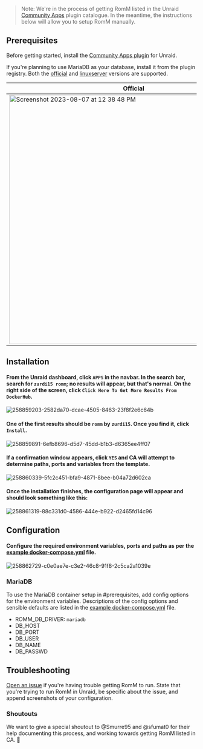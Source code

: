 > Note: We're in the process of getting RomM listed in the Unraid [Community Apps](https://unraid.net/community/apps) plugin catalogue. In the meantime, the instructions below will allow you to setup RomM manually.

## Prerequisites

Before getting started, install the [Community Apps plugin](https://forums.unraid.net/topic/38582-plug-in-community-applications/) for Unraid.

If you're planning to use MariaDB as your database, install it from the plugin registry. Both the [official](https://hub.docker.com/_/mariadb) and [linuxserver](https://github.com/linuxserver/docker-mariadb/pkgs/container/mariadb) versions are supported.

|Official|Linuxserver|
|---|---|
|<img width="658" alt="Screenshot 2023-08-07 at 12 38 48 PM" src="https://github.com/zurdi15/romm/assets/3247106/27b8ec77-413b-45e2-89f9-9d1984cef7f6">|<img width="658" alt="Screenshot 2023-08-07 at 12 38 44 PM" src="https://github.com/zurdi15/romm/assets/3247106/45cabc99-8fbc-458c-8579-ef39b1cf498b">|

## Installation

#### From the Unraid dashboard, click `APPS` in the navbar. In the search bar, search for `zurdi15 romm`; no results will appear, but that's normal. On the right side of the screen, click `Click Here To Get More Results From DockerHub`.

![258859203-2582da70-dcae-4505-8463-23f8f2e6c64b](https://github.com/zurdi15/romm/assets/3247106/fa53f258-ebfd-426d-9998-f31bad180e62)

#### One of the first results should be `romm` by `zurdi15`. Once you find it, click `Install`.

![258859891-6efb8696-d5d7-45dd-b1b3-d6365ee4ff07](https://github.com/zurdi15/romm/assets/3247106/993f8e05-6190-4496-8b30-77c5ef2e65ca)

#### If a confirmation window appears, click `YES` and CA will attempt to determine paths, ports and variables from the template.

![258860339-5fc2c451-bfa9-4871-8bee-b04a72d602ca](https://github.com/zurdi15/romm/assets/3247106/826890e1-4727-4638-acfd-b124806c5be5)

#### Once the installation finishes, the configuration page will appear and should look something like this:

![258861319-88c331d0-4586-444e-b922-d2465fd14c96](https://github.com/zurdi15/romm/assets/3247106/4898e62c-6f76-43cf-a516-eed4d13ba46b)


## Configuration

#### Configure the required environment variables, ports and paths as per the [example docker-compose.yml](https://github.com/zurdi15/romm/blob/master/examples/docker-compose.example.yml) file.

![258862729-c0e0ae7e-c3e2-46c8-91f8-2c5ca2a1039e](https://github.com/zurdi15/romm/assets/3247106/427d9f98-ea34-4bf4-9acf-ee1a57c8a91d)

### MariaDB

To use the MariaDB container setup in #prerequisites, add config options for the environment variables. Descriptions of the config options and sensible defaults are listed in the [example docker-compose.yml](https://github.com/zurdi15/romm/blob/master/examples/docker-compose.example.yml) file.

- ROMM_DB_DRIVER: `mariadb`
- DB_HOST
- DB_PORT
- DB_USER
- DB_NAME
- DB_PASSWD

## Troubleshooting

[Open an issue](https://github.com/zurdi15/romm/issues) if you're having trouble getting RomM to run. State that you're trying to run RomM in Unraid, be specific about the issue, and append screenshots of your configuration.

### Shoutouts

We want to give a special shoutout to @Smurre95 and @sfumat0 for their help documenting this process, and working towards getting RomM listed in CA. 🎉 
